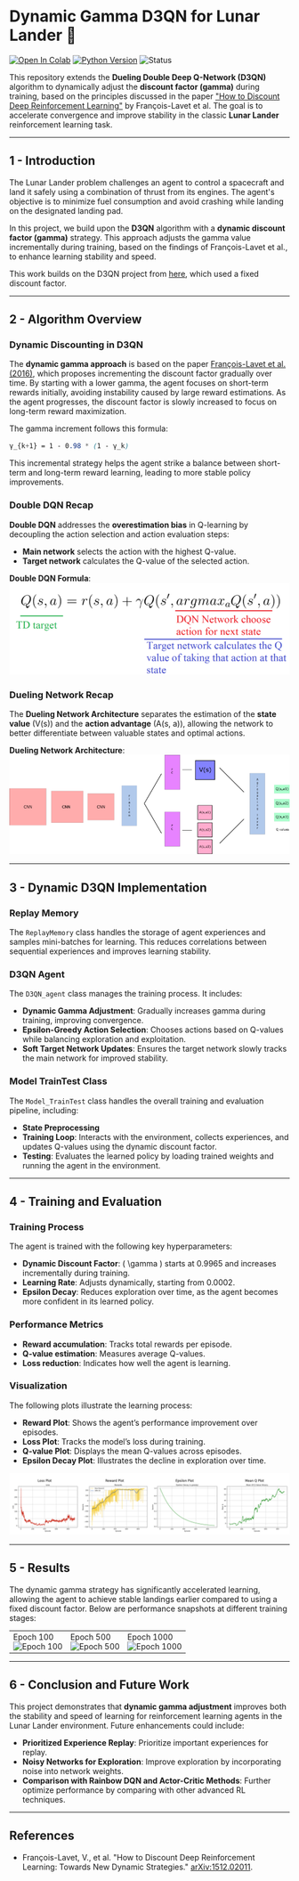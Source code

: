 # **Dynamic Gamma D3QN for Lunar Lander 🚀**

[![Open In Colab](https://colab.research.google.com/assets/colab-badge.svg)](https://colab.research.google.com/drive/1Q7XqiJByW4MvkK4sUE-fAbWin2-XDpz_?usp=sharing)
[![Python Version](https://img.shields.io/badge/Python-3.6%20|%203.7%20|%203.8-blue)](https://www.python.org/downloads/release/python-380/)
![Status](https://img.shields.io/badge/status-active-green)

This repository extends the **Dueling Double Deep Q-Network (D3QN)** algorithm to dynamically adjust the **discount factor (gamma)** during training, based on the principles discussed in the paper ["How to Discount Deep Reinforcement Learning"](https://arxiv.org/pdf/1512.02011) by François-Lavet et al. The goal is to accelerate convergence and improve stability in the classic **Lunar Lander** reinforcement learning task.

---

## **1 - Introduction**

The Lunar Lander problem challenges an agent to control a spacecraft and land it safely using a combination of thrust from its engines. The agent's objective is to minimize fuel consumption and avoid crashing while landing on the designated landing pad.

In this project, we build upon the **D3QN** algorithm with a **dynamic discount factor (gamma)** strategy. This approach adjusts the gamma value incrementally during training, based on the findings of François-Lavet et al., to enhance learning stability and speed.

This work builds on the D3QN project from [here](https://github.com/MahanVeisi8/RL_practices/tree/main/Lunar_Lander/D3QN), which used a fixed discount factor.

---

## **2 - Algorithm Overview**

### **Dynamic Discounting in D3QN**

The **dynamic gamma approach** is based on the paper [François-Lavet et al. (2016)](https://arxiv.org/pdf/1512.02011), which proposes incrementing the discount factor gradually over time. By starting with a lower gamma, the agent focuses on short-term rewards initially, avoiding instability caused by large reward estimations. As the agent progresses, the discount factor is slowly increased to focus on long-term reward maximization.

The gamma increment follows this formula:
```scss
γ_{k+1} = 1 - 0.98 * (1 - γ_k)
```
This incremental strategy helps the agent strike a balance between short-term and long-term reward learning, leading to more stable policy improvements.

### **Double DQN Recap**

**Double DQN** addresses the **overestimation bias** in Q-learning by decoupling the action selection and action evaluation steps:
- **Main network** selects the action with the highest Q-value.
- **Target network** calculates the Q-value of the selected action.

**Double DQN Formula**:
![Double DQN Formula](assets/double_dqn.png)

### **Dueling Network Recap**

The **Dueling Network Architecture** separates the estimation of the **state value** \(V(s)\) and the **action advantage** \(A(s, a)\), allowing the network to better differentiate between valuable states and optimal actions.

**Dueling Network Architecture**:
![Dueling DQN Architecture](assets/dueling_dqn.png)

---

## **3 - Dynamic D3QN Implementation**

### **Replay Memory**

The `ReplayMemory` class handles the storage of agent experiences and samples mini-batches for learning. This reduces correlations between sequential experiences and improves learning stability.

### **D3QN Agent**

The `D3QN_agent` class manages the training process. It includes:
- **Dynamic Gamma Adjustment**: Gradually increases gamma during training, improving convergence.
- **Epsilon-Greedy Action Selection**: Chooses actions based on Q-values while balancing exploration and exploitation.
- **Soft Target Network Updates**: Ensures the target network slowly tracks the main network for improved stability.

### **Model TrainTest Class**

The `Model_TrainTest` class handles the overall training and evaluation pipeline, including:
- **State Preprocessing**
- **Training Loop**: Interacts with the environment, collects experiences, and updates Q-values using the dynamic discount factor.
- **Testing**: Evaluates the learned policy by loading trained weights and running the agent in the environment.

---

## **4 - Training and Evaluation**

### **Training Process**

The agent is trained with the following key hyperparameters:
- **Dynamic Discount Factor**: \( \gamma \) starts at 0.9965 and increases incrementally during training.
- **Learning Rate**: Adjusts dynamically, starting from 0.0002.
- **Epsilon Decay**: Reduces exploration over time, as the agent becomes more confident in its learned policy.

### **Performance Metrics**
- **Reward accumulation**: Tracks total rewards per episode.
- **Q-value estimation**: Measures average Q-values.
- **Loss reduction**: Indicates how well the agent is learning.

### **Visualization**

The following plots illustrate the learning process:
- **Reward Plot**: Shows the agent’s performance improvement over episodes.
- **Loss Plot**: Tracks the model’s loss during training.
- **Q-value Plot**: Displays the mean Q-values across episodes.
- **Epsilon Decay Plot**: Illustrates the decline in exploration over time.

![Performance Plots](assets/plots.png)

---

## **5 - Results**

The dynamic gamma strategy has significantly accelerated learning, allowing the agent to achieve stable landings earlier compared to using a fixed discount factor. Below are performance snapshots at different training stages:

<table>
  <tr>
    <td>Epoch 100<br><img src="assets/epoch100.gif" alt="Epoch 100" width="240px"></td>
    <td>Epoch 500<br><img src="assets/epoch500.gif" alt="Epoch 500" width="240px"></td>
    <td>Epoch 1000<br><img src="assets/epoch1000.gif" alt="Epoch 1000" width="240px"></td>
  </tr>
</table>

---

## **6 - Conclusion and Future Work**

This project demonstrates that **dynamic gamma adjustment** improves both the stability and speed of learning for reinforcement learning agents in the Lunar Lander environment. Future enhancements could include:
- **Prioritized Experience Replay**: Prioritize important experiences for replay.
- **Noisy Networks for Exploration**: Improve exploration by incorporating noise into network weights.
- **Comparison with Rainbow DQN and Actor-Critic Methods**: Further optimize performance by comparing with other advanced RL techniques.

---

## **References**
- François-Lavet, V., et al. "How to Discount Deep Reinforcement Learning: Towards New Dynamic Strategies." [arXiv:1512.02011](https://arxiv.org/pdf/1512.02011).

